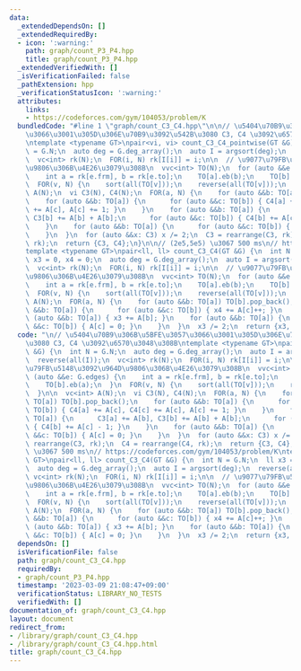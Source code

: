 ```yaml
---
data:
  _extendedDependsOn: []
  _extendedRequiredBy:
  - icon: ':warning:'
    path: graph/count_P3_P4.hpp
    title: graph/count_P3_P4.hpp
  _extendedVerifiedWith: []
  _isVerificationFailed: false
  _pathExtension: hpp
  _verificationStatusIcon: ':warning:'
  attributes:
    links:
    - https://codeforces.com/gym/104053/problem/K
  bundledCode: "#line 1 \"graph/count_C3_C4.hpp\"\n\n// \u5404\u70B9\u306B\u5BFE\u3057\
    \u3066\u3001\u305D\u306E\u70B9\u3092\u542B\u3080 C3, C4 \u3092\u6570\u3048\u308B\
    \ntemplate <typename GT>\npair<vi, vi> count_C3_C4_pointwise(GT &G) {\n  int N\
    \ = G.N;\n  auto deg = G.deg_array();\n  auto I = argsort(deg);\n  reverse(all(I));\n\
    \  vc<int> rk(N);\n  FOR(i, N) rk[I[i]] = i;\n\n  // \u9077\u79FB\u5148\u3092\u964D\
    \u9806\u306B\u4E26\u3079\u308B\n  vvc<int> TO(N);\n  for (auto &&e: G.edges) {\n\
    \    int a = rk[e.frm], b = rk[e.to];\n    TO[a].eb(b);\n    TO[b].eb(a);\n  }\n\
    \  FOR(v, N) {\n    sort(all(TO[v]));\n    reverse(all(TO[v]));\n  }\n\n  vc<int>\
    \ A(N);\n  vi C3(N), C4(N);\n  FOR(a, N) {\n    for (auto &&b: TO[a]) TO[b].pop_back();\n\
    \    for (auto &&b: TO[a]) {\n      for (auto &&c: TO[b]) { C4[a] += A[c], C4[c]\
    \ += A[c], A[c] += 1; }\n    }\n    for (auto &&b: TO[a]) {\n      C3[a] += A[b],\
    \ C3[b] += A[b] + A[b];\n      for (auto &&c: TO[b]) { C4[b] += A[c] - 1; }\n\
    \    }\n    for (auto &&b: TO[a]) {\n      for (auto &&c: TO[b]) { A[c] = 0; }\n\
    \    }\n  }\n  for (auto &&x: C3) x /= 2;\n  C3 = rearrange(C3, rk);\n  C4 = rearrange(C4,\
    \ rk);\n  return {C3, C4};\n}\n\n// (2e5,5e5) \u3067 500 ms\n// https://codeforces.com/gym/104053/problem/K\n\
    template <typename GT>\npair<ll, ll> count_C3_C4(GT &G) {\n  int N = G.N;\n  ll\
    \ x3 = 0, x4 = 0;\n  auto deg = G.deg_array();\n  auto I = argsort(deg);\n  reverse(all(I));\n\
    \  vc<int> rk(N);\n  FOR(i, N) rk[I[i]] = i;\n\n  // \u9077\u79FB\u5148\u3092\u964D\
    \u9806\u306B\u4E26\u3079\u308B\n  vvc<int> TO(N);\n  for (auto &&e: G.edges) {\n\
    \    int a = rk[e.frm], b = rk[e.to];\n    TO[a].eb(b);\n    TO[b].eb(a);\n  }\n\
    \  FOR(v, N) {\n    sort(all(TO[v]));\n    reverse(all(TO[v]));\n  }\n\n  vc<int>\
    \ A(N);\n  FOR(a, N) {\n    for (auto &&b: TO[a]) TO[b].pop_back();\n    for (auto\
    \ &&b: TO[a]) {\n      for (auto &&c: TO[b]) { x4 += A[c]++; }\n    }\n    for\
    \ (auto &&b: TO[a]) { x3 += A[b]; }\n    for (auto &&b: TO[a]) {\n      for (auto\
    \ &&c: TO[b]) { A[c] = 0; }\n    }\n  }\n  x3 /= 2;\n  return {x3, x4};\n}\n"
  code: "\n// \u5404\u70B9\u306B\u5BFE\u3057\u3066\u3001\u305D\u306E\u70B9\u3092\u542B\
    \u3080 C3, C4 \u3092\u6570\u3048\u308B\ntemplate <typename GT>\npair<vi, vi> count_C3_C4_pointwise(GT\
    \ &G) {\n  int N = G.N;\n  auto deg = G.deg_array();\n  auto I = argsort(deg);\n\
    \  reverse(all(I));\n  vc<int> rk(N);\n  FOR(i, N) rk[I[i]] = i;\n\n  // \u9077\
    \u79FB\u5148\u3092\u964D\u9806\u306B\u4E26\u3079\u308B\n  vvc<int> TO(N);\n  for\
    \ (auto &&e: G.edges) {\n    int a = rk[e.frm], b = rk[e.to];\n    TO[a].eb(b);\n\
    \    TO[b].eb(a);\n  }\n  FOR(v, N) {\n    sort(all(TO[v]));\n    reverse(all(TO[v]));\n\
    \  }\n\n  vc<int> A(N);\n  vi C3(N), C4(N);\n  FOR(a, N) {\n    for (auto &&b:\
    \ TO[a]) TO[b].pop_back();\n    for (auto &&b: TO[a]) {\n      for (auto &&c:\
    \ TO[b]) { C4[a] += A[c], C4[c] += A[c], A[c] += 1; }\n    }\n    for (auto &&b:\
    \ TO[a]) {\n      C3[a] += A[b], C3[b] += A[b] + A[b];\n      for (auto &&c: TO[b])\
    \ { C4[b] += A[c] - 1; }\n    }\n    for (auto &&b: TO[a]) {\n      for (auto\
    \ &&c: TO[b]) { A[c] = 0; }\n    }\n  }\n  for (auto &&x: C3) x /= 2;\n  C3 =\
    \ rearrange(C3, rk);\n  C4 = rearrange(C4, rk);\n  return {C3, C4};\n}\n\n// (2e5,5e5)\
    \ \u3067 500 ms\n// https://codeforces.com/gym/104053/problem/K\ntemplate <typename\
    \ GT>\npair<ll, ll> count_C3_C4(GT &G) {\n  int N = G.N;\n  ll x3 = 0, x4 = 0;\n\
    \  auto deg = G.deg_array();\n  auto I = argsort(deg);\n  reverse(all(I));\n \
    \ vc<int> rk(N);\n  FOR(i, N) rk[I[i]] = i;\n\n  // \u9077\u79FB\u5148\u3092\u964D\
    \u9806\u306B\u4E26\u3079\u308B\n  vvc<int> TO(N);\n  for (auto &&e: G.edges) {\n\
    \    int a = rk[e.frm], b = rk[e.to];\n    TO[a].eb(b);\n    TO[b].eb(a);\n  }\n\
    \  FOR(v, N) {\n    sort(all(TO[v]));\n    reverse(all(TO[v]));\n  }\n\n  vc<int>\
    \ A(N);\n  FOR(a, N) {\n    for (auto &&b: TO[a]) TO[b].pop_back();\n    for (auto\
    \ &&b: TO[a]) {\n      for (auto &&c: TO[b]) { x4 += A[c]++; }\n    }\n    for\
    \ (auto &&b: TO[a]) { x3 += A[b]; }\n    for (auto &&b: TO[a]) {\n      for (auto\
    \ &&c: TO[b]) { A[c] = 0; }\n    }\n  }\n  x3 /= 2;\n  return {x3, x4};\n}\n"
  dependsOn: []
  isVerificationFile: false
  path: graph/count_C3_C4.hpp
  requiredBy:
  - graph/count_P3_P4.hpp
  timestamp: '2023-03-09 21:08:47+09:00'
  verificationStatus: LIBRARY_NO_TESTS
  verifiedWith: []
documentation_of: graph/count_C3_C4.hpp
layout: document
redirect_from:
- /library/graph/count_C3_C4.hpp
- /library/graph/count_C3_C4.hpp.html
title: graph/count_C3_C4.hpp
---
```

